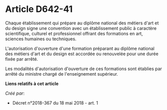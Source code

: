 # Article D642-41

Chaque établissement qui prépare au diplôme national des métiers d'art et du design signe une convention avec un
établissement public à caractère scientifique, culturel et professionnel offrant des formations en art, sciences humaines ou
techniques.

L'autorisation d'ouverture d'une formation préparant au diplôme national des métiers d'art et du design est accordée ou
renouvelée pour une durée fixée par arrêté.

Les modalités d'autorisation d'ouverture de ces formations sont établies par arrêté du ministre chargé de l'enseignement
supérieur.

**Liens relatifs à cet article**

_Créé par_:

  - Décret n°2018-367 du 18 mai 2018 - art. 1
